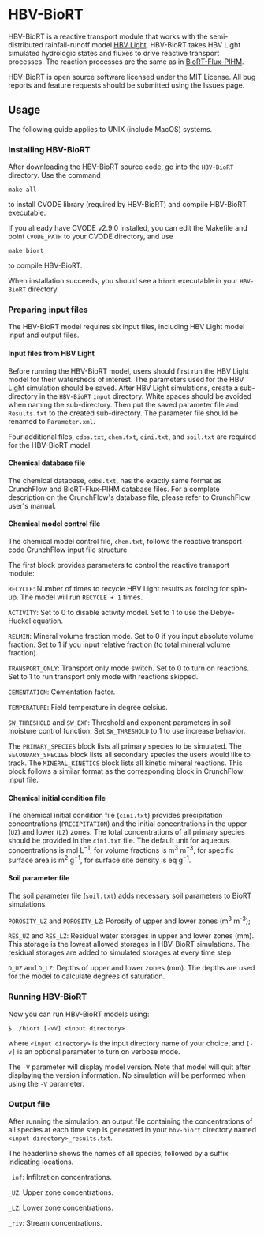 # HBV-BioRT

HBV-BioRT is a reactive transport module that works with the semi-distributed rainfall-runoff model [HBV Light](https://www.geo.uzh.ch/en/units/h2k/Services/HBV-Model.html).
HBV-BioRT takes HBV Light simulated hydrologic states and fluxes to drive reactive transport processes.
The reaction processes are the same as in [BioRT-Flux-PIHM](https://github.com/PSUmodeling/MM-PIHM).

HBV-BioRT is open source software licensed under the MIT License.
All bug reports and feature requests should be submitted using the Issues page.

## Usage

The following guide applies to UNIX (include MacOS) systems.

### Installing HBV-BioRT

After downloading the HBV-BioRT source code, go into the `HBV-BioRT` directory.
Use the command

```shell
make all
```

to install CVODE library (required by HBV-BioRT) and compile HBV-BioRT executable.

If you already have CVODE v2.9.0 installed, you can edit the Makefile and point `CVODE_PATH` to your CVODE directory, and use

```shell
make biort
```

to compile HBV-BioRT.

When installation succeeds, you should see a `biort` executable in your `HBV-BioRT` directory.

### Preparing input files

The HBV-BioRT model requires six input files, including HBV Light model input and output files.

#### Input files from HBV Light

Before running the HBV-BioRT model, users should first run the HBV Light model for their watersheds of interest.
The parameters used for the HBV Light simulation should be saved.
After HBV Light simulations, create a sub-directory in the `HBV-BioRT` `input` directory.
White spaces should be avoided when naming the sub-directory.
Then put the saved parameter file and `Results.txt` to the created sub-directory.
The parameter file should be renamed to `Parameter.xml`.

Four additional files, `cdbs.txt`, `chem.txt`, `cini.txt`, and `soil.txt` are required for the HBV-BioRT model.

#### Chemical database file

The chemical database, `cdbs.txt`, has the exactly same format as CrunchFlow and BioRT-Flux-PIHM database files.
For a complete description on the CrunchFlow's database file, please refer to CrunchFlow user's manual.

#### Chemical model control file

The chemical model control file, `chem.txt`, follows the reactive transport code CrunchFlow input file structure.

The first block provides parameters to control the reactive transport module:

`RECYCLE`:
Number of times to recycle HBV Light results as forcing for spin-up.
The model will run `RECYCLE + 1` times.

`ACTIVITY`:
Set to 0 to disable activity model.
Set to 1 to use the Debye-Huckel equation.

`RELMIN`:
Mineral volume fraction mode.
Set to 0 if you input absolute volume fraction.
Set to 1 if you input relative fraction (to total mineral volume fraction).

`TRANSPORT_ONLY`:
Transport only mode switch.
Set to 0 to turn on reactions.
Set to 1 to run transport only mode with reactions skipped.

`CEMENTATION`:
Cementation factor.

`TEMPERATURE`:
Field temperature in degree celsius.

`SW_THRESHOLD` and `SW_EXP`:
Threshold and exponent parameters in soil moisture control function.
Set `SW_THRESHOLD` to 1 to use increase behavior.

The `PRIMARY_SPECIES` block lists all primary species to be simulated.
The `SECONDARY_SPECIES` block lists all secondary species the users would like to track.
The `MINERAL_KINETICS` block lists all kinetic mineral reactions.
This block follows a similar format as the corresponding block in CrunchFlow input file.

#### Chemical initial condition file

The chemical initial condition file (`cini.txt`) provides precipitation concentrations (`PRECIPITATION`) and the initial concentrations in the upper (`UZ`) and lower (`LZ`) zones.
The total concentrations of all primary species should be provided in the `cini.txt` file.
The default unit for aqueous concentrations is mol&nbsp;L<sup>−1</sup>,
for volume fractions is m<sup>3</sup>&nbsp;m<sup>−3</sup>,
for specific surface area is m<sup>2</sup>&nbsp;g<sup>−1</sup>,
for surface site density is eq&nbsp;g<sup>−1</sup>.

#### Soil parameter file

The soil parameter file (`soil.txt`) adds necessary soil parameters to BioRT simulations.

`POROSITY_UZ` and `POROSITY_LZ`:
Porosity of upper and lower zones (m<sup>3</sup>&nbsp;m<sup>-3</sup>);

`RES_UZ` and `RES_LZ`:
Residual water storages in upper and lower zones (mm).
This storage is the lowest allowed storages in HBV-BioRT simulations.
The residual storages are added to simulated storages at every time step.

`D_UZ` and `D_LZ`:
Depths of upper and lower zones (mm).
The depths are used for the model to calculate degrees of saturation.

### Running HBV-BioRT

Now you can run HBV-BioRT models using:

```shell
$ ./biort [-vV] <input directory>
```

where `<input directory>` is the input directory name of your choice,
and `[-v]` is an optional parameter to turn on verbose mode.

The `-V` parameter will display model version.
Note that model will quit after displaying the version information.
No simulation will be performed when using the `-V` parameter.

### Output file

After running the simulation, an output file containing the concentrations of all species at each time step is generated in your `hbv-biort` directory named `<input directory>_results.txt`.

The headerline shows the names of all species, followed by a suffix indicating locations.

`_inf`:
Infiltration concentrations.

`_UZ`:
Upper zone concentrations.

`_LZ`:
Lower zone concentrations.

`_riv`:
Stream concentrations.
